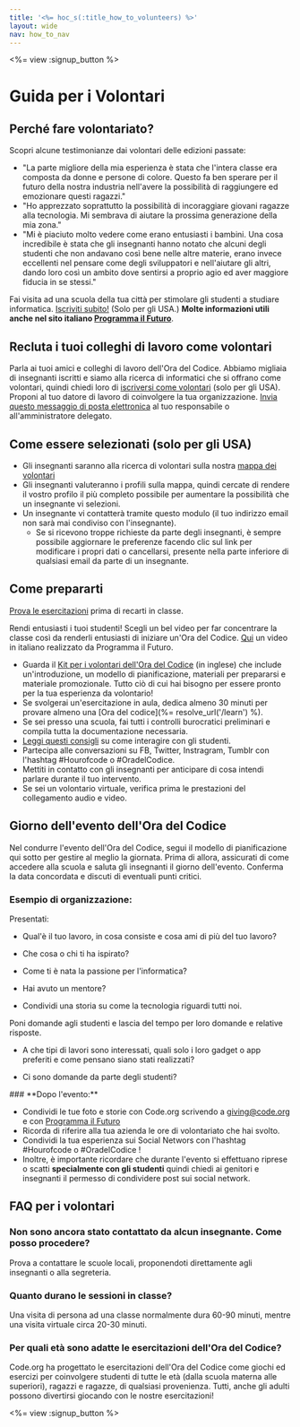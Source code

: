 ```yaml
---
title: '<%= hoc_s(:title_how_to_volunteers) %>'
layout: wide
nav: how_to_nav
---
```

<%= view :signup_button %>

# Guida per i Volontari

## Perché fare volontariato?

Scopri alcune testimonianze dai volontari delle edizioni passate:

- "La parte migliore della mia esperienza è stata che l'intera classe era composta da donne e persone di colore. Questo fa ben sperare per il futuro della nostra industria nell'avere la possibilità di raggiungere ed emozionare questi ragazzi."
- "Ho apprezzato soprattutto la possibilità di incoraggiare giovani ragazze alla tecnologia. Mi sembrava di aiutare la prossima generazione della mia zona."
- "Mi è piaciuto molto vedere come erano entusiasti i bambini. Una cosa incredibile è stata che gli insegnanti hanno notato che alcuni degli studenti che non andavano così bene nelle altre materie, erano invece eccellenti nel pensare come degli sviluppatori e nell'aiutare gli altri, dando loro così un ambito dove sentirsi a proprio agio ed aver maggiore fiducia in se stessi."

Fai visita ad una scuola della tua città per stimolare gli studenti a studiare informatica. [Iscriviti subito!](https://code.org/volunteer/engineer) (Solo per gli USA.) **Molte informazioni utili anche nel sito italiano <a href="https://www.programmailfuturo.it/come/ora-del-codice/introduzione" target="_blank">Programma il Futuro</a>**.

## Recluta i tuoi colleghi di lavoro come volontari

Parla ai tuoi amici e colleghi di lavoro dell'Ora del Codice. Abbiamo migliaia di insegnanti iscritti e siamo alla ricerca di informatici che si offrano come volontari, quindi chiedi loro di [ iscriversi come volontari](https://code.org/volunteer) (solo per gli USA). Proponi al tuo datore di lavoro di coinvolgere la tua organizzazione. [Invia questo messaggio di posta elettronica](https://hourofcode.com/promote/resources#email) al tuo responsabile o all'amministratore delegato.

## Come essere selezionati (solo per gli USA)

- Gli insegnanti saranno alla ricerca di volontari sulla nostra [mappa dei volontari](/volunteer/local)
- Gli insegnanti valuteranno i profili sulla mappa, quindi cercate di rendere il vostro profilo il più completo possibile per aumentare la possibilità che un insegnante vi selezioni.
- Un insegnante vi contatterà tramite questo modulo (il tuo indirizzo email non sarà mai condiviso con l'insegnante). 
  - Se si ricevono troppe richieste da parte degli insegnanti, è sempre possibile aggiornare le preferenze facendo clic sul link per modificare i propri dati o cancellarsi, presente nella parte inferiore di qualsiasi email da parte di un insegnante. 

## Come prepararti

[Prova le esercitazioni](hourofcode.com/learn) prima di recarti in classe.

Rendi entusiasti i tuoi studenti! Scegli un bel video per far concentrare la classe così da renderli entusiasti di iniziare un'Ora del Codice. <a href="https://www.programmailfuturo.it/notizie/il-terzo-anno-del-progetto/marco-belinelli-con-programma-il-futuro" target="_blank">Qui</a> un video in italiano realizzato da Programma il Futuro.

- Guarda il [Kit per i volontari dell'Ora del Codice](/files/hoc-volunteer-toolkit.pdf) (in inglese) che include un'introduzione, un modello di pianificazione, materiali per prepararsi e materiale promozionale. Tutto ciò di cui hai bisogno per essere pronto per la tua esperienza da volontario!
- Se svolgerai un'esercitazione in aula, dedica almeno 30 minuti per provare almeno una [Ora del codice](%= resolve_url('/learn') %).
- Se sei presso una scuola, fai tutti i controlli burocratici preliminari e compila tutta la documentazione necessaria.
- [Leggi questi consigli](https://code.org/files/CSTT_Volunteers.pdf) su come interagire con gli studenti.
- Partecipa alle conversazioni su FB, Twitter, Instragram, Tumblr con l'hashtag #Hourofcode o #OradelCodice.
- Mettiti in contatto con gli insegnanti per anticipare di cosa intendi parlare durante il tuo intervento.
- Se sei un volontario virtuale, verifica prima le prestazioni del collegamento audio e video.

## Giorno dell'evento dell'Ora del Codice

Nel condurre l'evento dell'Ora del Codice, segui il modello di pianificazione qui sotto per gestire al meglio la giornata. Prima di allora, assicurati di come accedere alla scuola e saluta gli insegnanti il giorno dell'evento. Conferma la data concordata e discuti di eventuali punti critici.

### **Esempio di organizzazione:**

Presentati: </ul>

- Qual'è il tuo lavoro, in cosa consiste e cosa ami di più del tuo lavoro?
- Che cosa o chi ti ha ispirato?
- Come ti è nata la passione per l'informatica?
- Hai avuto un mentore?
- Condividi una storia su come la tecnologia riguardi tutti noi.</ul></td> </tr> 
  Poni domande agli studenti e lascia del tempo per loro domande e relative risposte. </ul>
  
  - A che tipi di lavori sono interessati, quali solo i loro gadget o app preferiti e come pensano siano stati realizzati? 
  - Ci sono domande da parte degli studenti?</ul></td> </tr> 
    </tbody> </table> 
    ### **Dopo l'evento:**
    
    - Condividi le tue foto e storie con Code.org scrivendo a giving@code.org e con <a href="https://www.programmailfuturo.it/aiuto/invia-comunicazione" target="_blank">Programma il Futuro</a>
    - Ricorda di riferire alla tua azienda le ore di volontariato che hai svolto.
    - Condividi la tua esperienza sui Social Networs con l'hashtag #Hourofcode o #OradelCodice ! 
    - Inoltre, è importante ricordare che durante l'evento si effettuano riprese o scatti **specialmente con gli studenti** quindi chiedi ai genitori e insegnanti il permesso di condividere post sui social network.
    ## FAQ per i volontari
    
    ### **Non sono ancora stato contattato da alcun insegnante. Come posso procedere?**
    
    Prova a contattare le scuole locali, proponendoti direttamente agli insegnanti o alla segreteria.
    
    ### **Quanto durano le sessioni in classe?**
    
    Una visita di persona ad una classe normalmente dura 60-90 minuti, mentre una visita virtuale circa 20-30 minuti.
    
    ### **Per quali età sono adatte le esercitazioni dell'Ora del Codice?**
    
    Code.org ha progettato le esercitazioni dell'Ora del Codice come giochi ed esercizi per coinvolgere studenti di tutte le età (dalla scuola materna alle superiori), ragazzi e ragazze, di qualsiasi provenienza. Tutti, anche gli adulti possono divertirsi giocando con le nostre esercitazioni!
    
    <%= view :signup_button %>